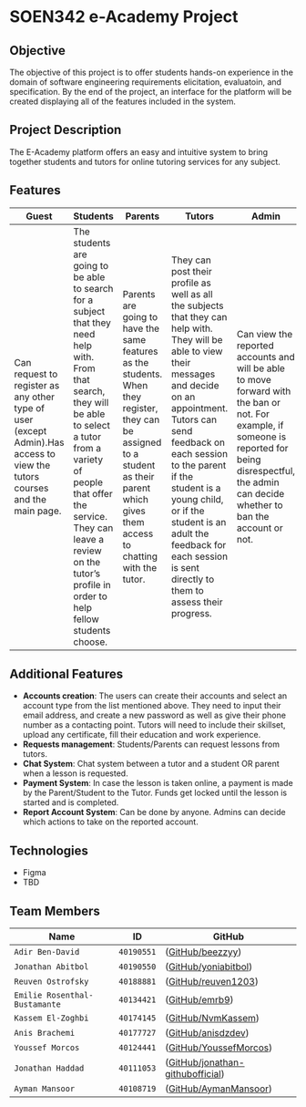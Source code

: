 # SOEN342 e-Academy Project

## Objective
The objective of this project is to offer students hands-on experience in the domain of software engineering requirements elicitation, evaluatoin, and specification. By the end of the project, an interface for the platform will be created displaying all of the features included in the system.

## Project Description
The E-Academy platform offers an easy and intuitive system to bring together students and tutors for online tutoring services for any subject.

## Features
|Guest|Students|Parents|Tutors|Admin|
|-----------|-----------|-----------|-----------|-----------|
|Can request to register as any other type of user (except Admin).Has access to view the tutors courses and the main page.|The students are going to be able to search for a subject that they need help with. From that search, they will be able to select a tutor from a variety of people that offer the service. They can leave a review on the tutor’s profile in order to help fellow students choose.|Parents are going to have the same features as the students. When they register, they can be assigned to a student as their parent which gives them access to chatting with the tutor.|They can post their profile as well as all the subjects that they can help with. They will be able to view their messages and decide on an appointment. Tutors can send feedback on each session to the parent if the student is a young child, or if the student is an adult the feedback for each session is sent directly to them to assess their progress. |Can view the reported accounts and will be able to move forward with the ban or not. For example, if someone is reported for being disrespectful, the admin can decide whether to ban the account or not.|

## Additional Features
 * **Accounts creation**: The users can create their accounts and select an account type from the list mentioned above. They need to input their email address, and create a new password as well as give their phone number as a contacting point. Tutors will need to include their skillset, upload any certificate, fill their education and work experience.
 *  **Requests management**: Students/Parents can request lessons from tutors.
 *  **Chat System**: Chat system between a tutor and a student OR parent when a lesson is requested.
 *  **Payment System**: In case the lesson is taken online, a payment is made by the Parent/Student to the Tutor. Funds get locked until the lesson is started and is completed.
 * **Report Account System**: Can be done by anyone. Admins can decide which actions to take on the reported account.

## Technologies

* Figma
* TBD

## Team Members
|   Name   | ID      | GitHub   
| ------------- | ------------- | --------    |
| `Adir Ben-David`        |    `40190551`      | ([GitHub/beezzyy](https://github.com/beezzyy))   |
| `Jonathan Abitbol`         | `40190550`         | ([GitHub/yoniabitbol](https://github.com/yoniabitbol))   |
| `Reuven Ostrofsky`        |    `40188881`      | ([GitHub/reuven1203](https://github.com/reuven1203))   |
| `Emilie Rosenthal-Bustamante`         | `40134421`         | ([GitHub/emrb9](https://github.com/emrb9))   |
| `Kassem El-Zoghbi`         | `40174145`         | ([GitHub/NvmKassem](https://github.com/NvmKassem))   |
| `Anis Brachemi`         | `40177727`         | ([GitHub/anisdzdev](https://github.com/anisdzdev))   |
| `Youssef Morcos`         | `40124441`         | ([GitHub/YoussefMorcos](https://github.com/YoussefMorcos))   |
| `Jonathan Haddad`         | `40111053`         | ([GitHub/jonathan-githubofficial](https://github.com/jonathan-githubofficial))   |
| `Ayman Mansoor`         | `40108719`         | ([GitHub/AymanMansoor](https://github.com/AymanMansoor))   |



